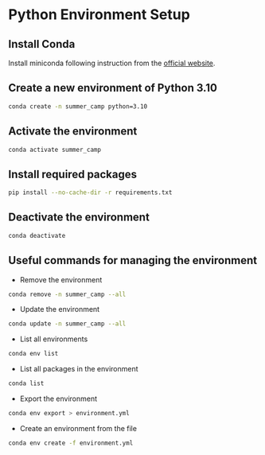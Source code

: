 # Python Environment Setup

## Install Conda

Install miniconda following instruction from the [official website](https://docs.conda.io/en/latest/miniconda.html).


## Create a new environment of Python 3.10

```bash
conda create -n summer_camp python=3.10
```

## Activate the environment

```bash
conda activate summer_camp
```

## Install required packages

```bash
pip install --no-cache-dir -r requirements.txt
```

## Deactivate the environment

```bash
conda deactivate
```

## Useful commands for managing the environment

- Remove the environment

```bash
conda remove -n summer_camp --all
```

- Update the environment

```bash
conda update -n summer_camp --all
```

- List all environments

```bash
conda env list
```

- List all packages in the environment

```bash
conda list
```

- Export the environment

```bash
conda env export > environment.yml
```

- Create an environment from the file

```bash
conda env create -f environment.yml
```


